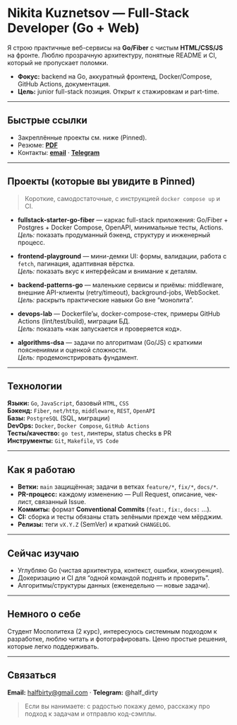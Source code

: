 
# Nikita Kuznetsov — Full-Stack Developer (Go + Web)

Я строю практичные веб-сервисы на **Go/Fiber** с чистым **HTML/CSS/JS** на фронте. Люблю прозрачную архитектуру, понятные README и CI, который не пропускает поломки.

- **Фокус:** backend на Go, аккуратный фронтенд, Docker/Compose, GitHub Actions, документация.
- **Цель:** junior full-stack позиция. Открыт к стажировкам и part-time.

---

## Быстрые ссылки
- Закреплённые проекты см. ниже (Pinned).
- Резюме: **[PDF](https://nkuznetsov-dev.github.io/nkuznetsov-dev/assets/Nikita_Kuznetsov_CV.pdf)**
- Контакты: **[email](halfbirty@gmail.com)** · **[Telegram](https://t.me/half_dirty)**

---

## Проекты (которые вы увидите в Pinned)
> Короткие, самодостаточные, с инструкцией `docker compose up` и CI.

- **fullstack-starter-go-fiber** — каркас full-stack приложения: Go/Fiber + Postgres + Docker Compose, OpenAPI, минимальные тесты, Actions.  
  _Цель:_ показать продуманный бэкенд, структуру и инженерный процесс.

- **frontend-playground** — мини-демки UI: формы, валидации, работа с `fetch`, пагинация, адаптивная вёрстка.  
  _Цель:_ показать вкус к интерфейсам и внимание к деталям.

- **backend-patterns-go** — маленькие сервисы и приёмы: middleware, внешние API-клиенты (retry/timeout), background-jobs, WebSocket.  
  _Цель:_ раскрыть практические навыки Go вне “монолита”.

- **devops-lab** — Dockerfile’ы, docker-compose-стек, примеры GitHub Actions (lint/test/build), миграции БД.  
  _Цель:_ показать «как запускается и проверяется код».

- **algorithms-dsa** — задачи по алгоритмам (Go/JS) с краткими пояснениями и оценкой сложности.  
  _Цель:_ продемонстрировать фундамент.

---

## Технологии
**Языки:** `Go`, `JavaScript`, базовый `HTML`, `CSS`  
**Бэкенд:** `Fiber`, `net/http`, `middleware`, `REST`, `OpenAPI`  
**Базы:** `PostgreSQL` (SQL, миграции)  
**DevOps:** `Docker`, `Docker Compose`, `GitHub Actions`  
**Тесты/качество:** `go test`, линтеры, status checks в PR  
**Инструменты:** `Git`, `Makefile`, `VS Code`

---

## Как я работаю
- **Ветки:** `main` защищённая; задачи в ветках `feature/*`, `fix/*`, `docs/*`.  
- **PR-процесс:** каждому изменению — Pull Request, описание, чек-лист, связанный Issue.  
- **Коммиты:** формат **Conventional Commits** (`feat:`, `fix:`, `docs:` …).  
- **CI:** сборка и тесты обязаны стать зелёными прежде чем мёрджим.  
- **Релизы:** теги `vX.Y.Z` (SemVer) и краткий `CHANGELOG`.

---

## Сейчас изучаю
- Углубляю Go (чистая архитектура, контекст, ошибки, конкуренция).
- Докеризацию и CI для “одной командой поднять и проверить”.
- Алгоритмы/структуры данных (еженедельно — новые задачи).

---

## Немного о себе
Студент Мосполитеха (2 курс), интересуюсь системным подходом к разработке, люблю читать и фотографировать. Ценю простые решения, которые легко поддерживать. 

---

## Связаться
**Email:** halfbirty@gmail.com · **Telegram:** @half_dirty 

> Если вы нанимаете: с радостью покажу демо, расскажу про подход к задачам и отправлю код-сэмплы.
